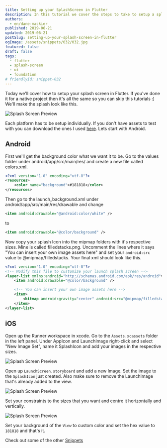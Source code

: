 ```yaml
---
title: Setting up your SplashScreen in Flutter
description: In this tutorial we cover the steps to take to setup a splash screen in flutter.
authors:
  - en/dane-mackier
published: 2019-06-21
updated: 2019-06-21
postSlug: setting-up-your-splash-screen-in-flutter
ogImage: /assets/snippets/032/032.jpg
featured: false
draft: false
tags:
  - flutter
  - splash-screen
  - ui
  - foundation
# friendlyId: snippet-032
---
```


Today we'll cover how to setup your splash screen in Flutter. If you've done it for a native project then it's all the same so you can skip this tutorials :) We'll make the splash look like this.

![Splash Screen Preview](/assets/snippets/032/032-screenshot.jpg)

Each platform has to be setup individually. If you don't have assets to test with you can download the ones I used [here](https://firebasestorage.googleapis.com/v0/b/filledstacks.appspot.com/o/splash-filled.zip?alt=media&token=52e8d3a6-87eb-474f-9081-85517b927d09). Lets start with Android.

## Android

First we'll get the background color what we want it to be. Go to the values folder under android/app/src/main/res/ and create a new file called colors.xml.

```xml
<?xml version="1.0" encoding="utf-8"?>
<resources>
    <color name="background">#181818</color>
</resources>
```

Then go to the launch_background.xml under android/app/src/main/res/drawable and change

```xml
<item android:drawable="@android:color/white" />
```

to

```xml
<item android:drawable="@color/background" />
```

Now copy your splash Icon into the mipmap folders with it's respective sizes. Mine is called filledstacks.png. Uncomment the lines where it says "You can insert your own image assets here" and set your `android:src` value to @mipmap/filledstacks. Your final xml should look like this.

```xml
<?xml version="1.0" encoding="utf-8"?>
<!-- Modify this file to customize your launch splash screen -->
<layer-list xmlns:android="http://schemas.android.com/apk/res/android">
    <item android:drawable="@color/background" />

    <!-- You can insert your own image assets here -->
    <item>
        <bitmap android:gravity="center" android:src="@mipmap/filledstacks" />
    </item>
</layer-list>
```

## iOS

Open up the Runner workspace in xcode. Go to the `Assets.xcassets` folder in the left panel. Under AppIcon and LaunchImage right-click and select "New Image Set", name it SplashIcon and add your images in the respective sizes.

![Splash Screen Preview](/assets/snippets/032/032-imageSet.jpg)

Open up `LaunchScreen.storyboard` and add a new Image. Set the image to the `SplashIcon` just created. Also make sure to remove the LaunchImage that's already added to the view.

![Splash Screen Preview](/assets/snippets/032/032-imageProperties.jpg)

Set your constraints to the sizes that you want and centre it horizontally and vertically.

![Splash Screen Preview](/assets/snippets/032/032-constraints.jpg)

Set your background of the `View` to custom color and set the hex value to `181818` and that's it.

Check out some of the other [Snippets](/snippets)
